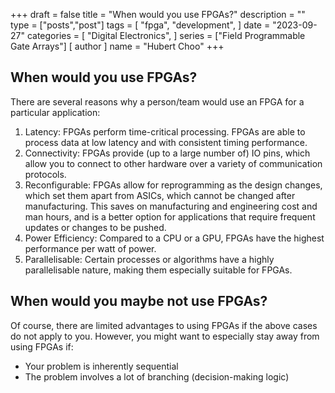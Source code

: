 +++
draft = false
title = "When would you use FPGAs?"
description = ""
type = ["posts","post"]
tags = [
    "fpga",
    "development",
]
date = "2023-09-27"
categories = [
    "Digital Electronics",
]
series = ["Field Programmable Gate Arrays"]
[ author ]
  name = "Hubert Choo"
+++

## When would you use FPGAs?

There are several reasons why a person/team would use an FPGA for a particular application:
1. Latency: FPGAs perform time-critical processing. FPGAs are able to process data at low latency and with consistent timing performance.
2. Connectivity: FPGAs provide (up to a large number of) IO pins, which allow you to connect to other hardware over a variety of communication protocols.
3. Reconfigurable: FPGAs allow for reprogramming as the design changes, which set them apart from ASICs, which cannot be changed after manufacturing. This saves on manufacturing and engineering cost and man hours, and is a better option for applications that require frequent updates or changes to be pushed.
4. Power Efficiency: Compared to a CPU or a GPU, FPGAs have the highest performance per watt of power.
5. Parallelisable: Certain processes or algorithms have a highly parallelisable nature, making them especially suitable for FPGAs.

## When would you maybe not use FPGAs?

Of course, there are limited advantages to using FPGAs if the above cases do not apply to you. However, you might want to especially stay away from using FPGAs if:
- Your problem is inherently sequential
- The problem involves a lot of branching (decision-making logic)

